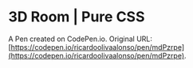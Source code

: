 # 3D Room | Pure CSS

A Pen created on CodePen.io. Original URL: [https://codepen.io/ricardoolivaalonso/pen/mdPzrpe](https://codepen.io/ricardoolivaalonso/pen/mdPzrpe).


